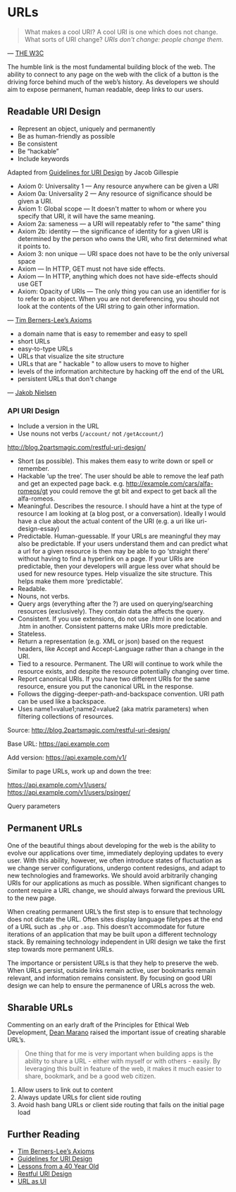 # URLs

> What makes a cool URI?
> A cool URI is one which does not change.
> What sorts of URI change?
> *URIs don't change: people change them.*

— [THE W3C](https://www.w3.org/Provider/Style/URI.html)

The humble link is the most fundamental building block of the web. The ability to connect to any page on the web with the click of a button is the driving force behind much of the web’s history. As developers we should aim to expose permanent, human readable, deep links to our users.


## Readable URI Design

- Represent an object, uniquely and permanently
- Be as human-friendly as possible
- Be consistent
- Be “hackable”
- Include keywords

Adapted from [Guidelines for URI Design](https://css-tricks.com/guidelines-for-uri-design/) by Jacob Gillespie



- Axiom 0: Universality 1 — Any resource anywhere can be given a URI
- Axiom 0a: Universality 2 — Any resource of significance should be given a URI.
- Axiom 1: Global scope — It doesn't matter to whom or where you specify that URI, it will have the same meaning.
- Axiom 2a: sameness — a URI will repeatably refer to "the same" thing
- Axiom 2b: identity — the significance of identity for a given URI is determined by the person who owns the URI, who first determined what it points to.
- Axiom 3: non unique — URI space does not have to be the only universal space
- Axiom — In HTTP, GET must not have side effects.
- Axiom — In HTTP, anything which does not have side-effects should use GET
- Axiom: Opacity of URIs — The only thing you can use an identifier for is to refer to an object. When you are not dereferencing, you should not look at the contents of the URI string to gain other information.

— [Tim Berners-Lee’s Axioms](https://www.w3.org/DesignIssues/Axioms.html)


- a domain name that is easy to remember and easy to spell
- short URLs
- easy-to-type URLs
- URLs that visualize the site structure
- URLs that are " hackable " to allow users to move to higher
- levels of the information architecture by hacking off the end of the URL
- persistent URLs that don't change

— [Jakob Nielsen](https://www.nngroup.com/articles/url-as-ui/)


### API URI Design

- Include a version in the URL
- Use nouns not verbs (`/account/` not `/getAccount/`)

http://blog.2partsmagic.com/restful-uri-design/

- Short (as possible). This makes them easy to write down or spell or remember.
- Hackable ‘up the tree’. The user should be able to remove the leaf path and get an expected page back. e.g. http://example.com/cars/alfa-romeos/gt you could remove the gt bit and expect to get back all the alfa-romeos.
- Meaningful. Describes the resource. I should have a hint at the type of resource I am looking at (a blog post, or a conversation). Ideally I would have a clue about the actual content of the URI (e.g. a uri like uri-design-essay)
- Predictable. Human-guessable. If your URLs are meaningful they may also be predictable. If your users understand them and can predict what a url for a given resource is then may be able to go ‘straight there’ without having to find a hyperlink on a page. If your URIs are predictable, then your developers will argue less over what should be used for new resource types.
Help visualize the site structure. This helps make them more ‘predictable’.
- Readable.
- Nouns, not verbs.
- Query args (everything after the ?) are used on querying/searching resources (exclusively). They contain data the affects the query.
- Consistent. If you use extensions, do not use .html in one location and .htm in another. Consistent patterns make URIs more predictable.
- Stateless.
- Return a representation (e.g. XML or json) based on the request headers, like Accept and Accept-Language rather than a change in the URI.
- Tied to a resource. Permanent. The URI will continue to work while the resource exists, and despite the resource potentially changing over time.
- Report canonical URIs. If you have two different URIs for the same resource, ensure you put the canonical URL in the response.
- Follows the digging-deeper-path-and-backspace convention. URI path can be used like a backspace.
- Uses name1=value1;name2=value2 (aka matrix parameters) when filtering collections of resources.

Source: http://blog.2partsmagic.com/restful-uri-design/


Base URL:
https://api.example.com

Add version:
https://api.example.com/v1/

Similar to page URLs, work up and down the tree:

https://api.example.com/v1/users/
https://api.example.com/v1/users/psinger/

Query parameters

## Permanent URLs

One of the beautiful things about developing for the web is the ability to evolve our applications over time, immediately deploying updates to every user. With this ability, however, we often introduce states of fluctuation as we change server configurations, undergo content redesigns, and adapt to new technologies and frameworks. We should avoid arbitrarily changing URIs for our applications as much as possible. When significant changes to content require a URL change, we should always forward the previous URL to the new page.

When creating permanent URL’s the first step is to ensure that technology does not dictate the URL. Often sites display language filetypes at the end of a URL such as `.php` or `.asp`.  This doesn’t accommodate for future iterations of an application that may be built upon a different technology stack. By remaining technology independent in URI design we take the first step towards more permanent URLs.

The importance or persistent URLs is that they help to preserve the web. When URLs persist, outside links remain active, user bookmarks remain relevant, and information remains consistent. By focusing on good URI design we can help to ensure the permanence of URLs across the web.


## Sharable URLs

Commenting on an early draft of the Principles for Ethical Web Development, [Dean Marano](https://github.com/deanmarano) raised the important issue of creating sharable URL’s.

> One thing that for me is very important when building apps is the ability to share a URL - either with myself or with others - easily. By leveraging this built in feature of the web, it makes it much easier to share, bookmark, and be a good web citizen.


1. Allow users to link out to content
2. Always update URLs for client side routing
3. Avoid hash bang URLs or client side routing that fails on the initial page load


## Further Reading

- [Tim Berners-Lee’s Axioms](https://www.w3.org/DesignIssues/Axioms.html)
- [Guidelines for URI Design](https://css-tricks.com/guidelines-for-uri-design/)
- [Lessons from a 40 Year Old](http://a.wholelottanothing.org/2012/03/my-webstock-talk.html)
- [Restful URI Design](http://blog.2partsmagic.com/restful-uri-design/)
- [URL as UI](https://www.nngroup.com/articles/url-as-ui/)
